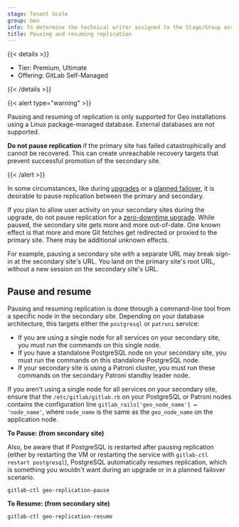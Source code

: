 ```yaml
---
stage: Tenant Scale
group: Geo
info: To determine the technical writer assigned to the Stage/Group associated with this page, see https://handbook.gitlab.com/handbook/product/ux/technical-writing/#assignments
title: Pausing and resuming replication
---
```


{{< details >}}

- Tier: Premium, Ultimate
- Offering: GitLab Self-Managed

{{< /details >}}

{{< alert type="warning" >}}

Pausing and resuming of replication is only supported for Geo installations using a
Linux package-managed database. External databases are not supported.

**Do not pause replication** if the primary site has failed catastrophically and cannot be recovered. This can create unreachable recovery targets that prevent successful promotion of the secondary site.

{{< /alert >}}

In some circumstances, like during [upgrades](upgrading_the_geo_sites.md) or a
[planned failover](../disaster_recovery/planned_failover.md), it is desirable to pause replication between the primary and secondary.

If you plan to allow user activity on your secondary sites during the upgrade,
do not pause replication for a [zero-downtime upgrade](../../../update/zero_downtime.md). While paused, the secondary site gets more and more out-of-date.
One known effect is that more and more Git fetches get redirected or proxied to the primary site. There may be additional unknown effects.

For example, pausing a secondary site with a separate URL may break sign-in at the secondary site's URL. You land on the primary site's root URL, without a new session on the secondary site's URL.

## Pause and resume

Pausing and resuming replication is done through a command-line tool from a specific node in the secondary site. Depending on your database architecture,
this targets either the `postgresql` or `patroni` service:

- If you are using a single node for all services on your secondary site, you must run the commands on this single node.
- If you have a standalone PostgreSQL node on your secondary site, you must run the commands on this standalone PostgreSQL node.
- If your secondary site is using a Patroni cluster, you must run these commands on the secondary Patroni standby leader node.

If you aren't using a single node for all services on your secondary site, ensure that the `/etc/gitlab/gitlab.rb` on your PostgreSQL or Patroni nodes
contains the configuration line `gitlab_rails['geo_node_name'] = 'node_name'`, where `node_name` is the same as the `geo_node_name` on the application node.

**To Pause: (from secondary site)**

Also, be aware that if PostgreSQL is restarted after pausing replication (either by restarting the VM or restarting the service with `gitlab-ctl restart postgresql`), PostgreSQL automatically resumes replication, which is something you wouldn't want during an upgrade or in a planned failover scenario.

```shell
gitlab-ctl geo-replication-pause
```

**To Resume: (from secondary site)**

```shell
gitlab-ctl geo-replication-resume
```
